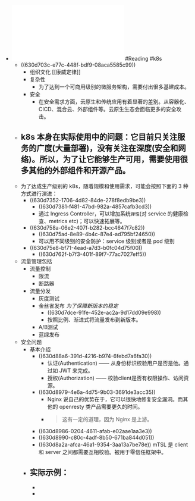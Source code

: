 - ![Taking-Kubernetes-from-Test-To-Production.pdf](../assets/Taking-Kubernetes-from-Test-To-Production_2021-11-30_1661324414772_0.pdf) #Reading #k8s
	- ((630d703c-e77c-448f-bdf9-08aca5585c99))
		- 组织文化 [[康威定律]]
		- 复杂性
			- 为了达到一个可商用级别的微服务架构，需要付出很多基建成本。
		- 安全
			- 在安全需求方面，云原生和传统应用有着显著的差别。从容器化、CICD、混合云、外部组件等。云原生生态会面临更多的安全攻击。
	- k8s 本身在实际使用中的问题：它目前只关注服务的广度(大量部署)，没有关注在深度(安全和网络)。所以，为了让它能够生产可用，需要使用很多其他的外部组件和开源产品。
		-
	- 为了达成生产级别的 k8s，随着规模和使用需求，可能会按照下面的 3 种方式进行演进：
		- ((630d7352-1706-4d82-84de-278f8edb9be3))
			- ((630d7381-f481-47bd-982a-4857cafb3cd3))
			- 通过 Ingress Controller，可以增加系统`弹性`(对 service 的健康检查、metrics etc)；可以快速拓展等。
		- ((630d758a-06e2-407f-b282-bcc4647f7c82))
			- ((630d75ad-8e89-4b4c-87e4-ad795bf24650))
			- 可以用不同级别的安全防护：service 级别或者是 pod 级别
		- ((630d75e8-bf71-4ead-a7d3-b0fc04d75f00))
			- ((630d762f-b7f3-401f-89f7-77ac7027eff5))
	- 流量管理包括
		- 流量控制
			- 限流
			- 断路器
		- 流量分发
			- 灰度测试
			- 金丝雀发布 *为了保障新版本的稳定*
				- ((630d7dce-91fe-452e-ac2a-9d17dd09e998))
				- 按照比例、渐进式将流量发布到新版本。
			- A/B测试
			- 蓝绿发布
	- 安全问题
		- 基本介绍
			- ((630d88a6-391d-4216-b974-6febd7a6fa30))
				- 认证(Authentication) —— 从身份标识校验用户是否是他。通过如 JWT 来完成。
				- 授权(Authorization) —— 校验client是否有权限操作、访问资源。
			- ((630d8979-4e6a-4d75-9b03-3691de3acc35))
				- Nginx 说自己的优势在于，它可以很快地修复安全漏洞。而其他的 openresty 类产品需要更久的时间。
				- > 这有一定的道理，因为 Nginx 是上游。
			- ((630d8986-0204-4611-afab-e02aae1aa3e3))
			- ((630d8990-c80c-4adf-8b50-671ba844d051))
			- ((630d8a2a-afca-46a1-9354-3aa13a7be78e)) mTSL 是 client 和 server 之间都需要互相校验。被用于零信任框架中。
		- 实际示例：
			-
			-
			-